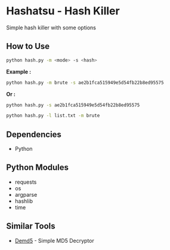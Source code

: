 # Hashatsu - Hash Killer
Simple hash killer with some options

## How to Use
```sh
python hash.py -m <mode> -s <hash>
```

**Example :**

```sh
python hash.py -m brute -s ae2b1fca515949e5d54fb22b8ed95575
```

**Or :**
```sh
python hash.py -s ae2b1fca515949e5d54fb22b8ed95575
```
```sh
python hash.py -l list.txt -m brute
```
## Dependencies
+ Python

## Python Modules
+ requests
+ os
+ argparse
+ hashlib
+ time

## Similar Tools
+ [Demd5](https://github.com/N1ght420/Demd5) - Simple MD5 Decryptor
